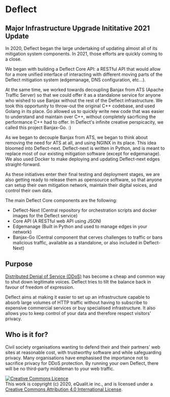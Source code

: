 # Deflect

## Major Infrastructure Upgrade Inititative 2021 Update
In 2020, Deflect began the large undertaking of updating almost all of its mitigation system components. In 2021, those efforts are quickly coming to a close.

We began with building a Deflect Core API: a RESTful API that would allow for a more unified interface of interacting with different moving parts of the Deflect mitigation system (edgemanage, DNS configuration, etc...). 

At the same time, we worked towards decoupling Banjax from ATS (Apache Traffic Server) so that we could offer it as a standalone service for anyone who wished to use Banjax without the rest of the Deflect infrastructure. We took this opportunity to throw-out the original C++ codebase, and used Golang in its place. Go allowed us to quickly write new code that was easier to understand and maintain over C++, without completely sacrficing the performance C++ had to offer. In Deflect's infinite creative perspicacity, we called this project Banjax-Go. :)

As we began to decouple Banjax from ATS, we began to think about removing the need for ATS at all, and using NGINX in its place. This idea bloomed into Deflect-next. Deflect-next is written in Python, and is meant to replace most of our existing mitigation software (except for edgemanage). We also used Docker to make deploying and updating Deflect-next edges straight-forward.

As these initiatives enter their final testing and deployment stages, we are also getting ready to release them as opensource software, so that anyone can setup their own mitigation network, maintain their digital voices, and control their own data.

The main Deflect Core components are the following:
- Deflect-Next (Central repository for orchestration scripts and docker images for the Deflect service)
- Core API (A RESTful web API using JSON)
- Edgemanage (Built in Python and used to manage edges in your network)
- Banjax-Go (Central component that cerves challenges to traffic or bans malicious traffic, available as a standalone, or also included in Deflect-Next)

## Purpose
[Distributed Denial of Service (DDoS)](https://en.wikipedia.org/wiki/Denial-of-service_attack#Distributed_attack "Distributed Denial of Service (DDoS)") has become a cheap and common way to shut down legitimate voices. Deflect tries to tilt the balance back in favour of freedom of expression.

Deflect aims at making it easier to set up an infrastructure capable to absorb large volumes of HTTP traffic without having to subscribe to expensive commercial services or buy specialised infrastructure. It also allows you to keep control of your data and therefore respect visitors' privacy.

## Who is it for?
Civil society organisations wanting to defend their and their partners' web sites at reasonable cost, with trustworthy software and while safeguarding privacy. Many organisations have emphasised the importance not to sacrifice privacy for DDoS protection. By running your own Deflect, there will be no third-party middleman to your web traffic.


<a rel="license" href="http://creativecommons.org/licenses/by/4.0/">
<img alt="Creative Commons Licence" style="border-width:0" src="https://i.creativecommons.org/l/by/4.0/80x15.png" /></a><br />
This work is copyright (c) 2020, eQualit.ie inc., and is licensed under a <a rel="license" href="http://creativecommons.org/licenses/by/4.0/">Creative Commons Attribution 4.0 International License</a>.
